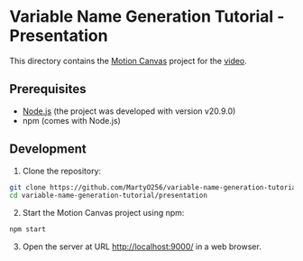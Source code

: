 # Variable Name Generation Tutorial - Presentation

This directory contains the [Motion Canvas](https://motioncanvas.io/) project for the [video](https://youtu.be/DtaWjKkLg1A).

## Prerequisites

- [Node.js](https://nodejs.org/) (the project was developed with version v20.9.0)
- npm (comes with Node.js)

## Development

1. Clone the repository:

```sh
git clone https://github.com/MartyO256/variable-name-generation-tutorial.git
cd variable-name-generation-tutorial/presentation
```

2. Start the Motion Canvas project using npm:

```sh
npm start
```

3. Open the server at URL [http://localhost:9000/](http://localhost:9000/) in a web browser.
